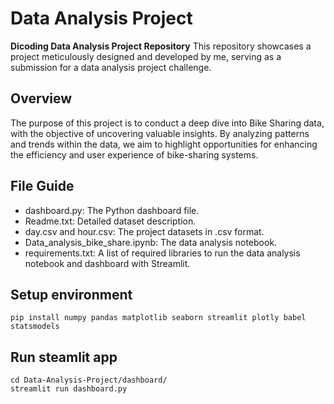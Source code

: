 # Data Analysis Project
**Dicoding Data Analysis Project Repository**
This repository showcases a project meticulously designed and developed by me, serving as a submission for a data analysis project challenge.

## Overview
The purpose of this project is to conduct a deep dive into Bike Sharing data, with the objective of uncovering valuable insights. By analyzing patterns and trends within the data, we aim to highlight opportunities for enhancing the efficiency and user experience of bike-sharing systems.

## File Guide
- dashboard.py: The Python dashboard file.
- Readme.txt: Detailed dataset description.
- day.csv and hour.csv: The project datasets in .csv format.
- Data_analysis_bike_share.ipynb: The data analysis notebook.
- requirements.txt: A list of required libraries to run the data analysis notebook and dashboard with Streamlit.

## Setup environment
```
pip install numpy pandas matplotlib seaborn streamlit plotly babel statsmodels
```

## Run steamlit app
```
cd Data-Analysis-Project/dashboard/
streamlit run dashboard.py
```





